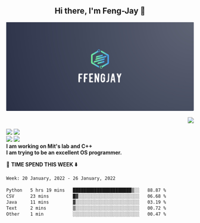 <h2 align="center"> Hi there, I'm Feng-Jay 👋 </h2>  

![](https://github.com/Feng-Jay/DataStruct/blob/master/Image/1.png)  

<img align="right" src="https://github-readme-stats.vercel.app/api?username=Feng-Jay&show_icons=true&icon_color=CE1D2D&text_color=718096&bg_color=ffffff&hide_title=true" />


&emsp;

![](https://visitor-badge.glitch.me/badge?page_id=Feng-Jay.readme)
![](https://img.shields.io/badge/Concentrate-Cpp-blue)  
![](https://img.shields.io/badge/Rust-primer-orange)
![](https://img.shields.io/badge/Target-OS-9cf)  
**I am working on Mit's lab and C++**  
**I am trying to be an excellent OS programmer.**  


📘 **TIME SPEND THIS WEEK ⬇️**
<!--START_SECTION:waka-->
```text
Week: 20 January, 2022 - 26 January, 2022

Python   5 hrs 19 mins   ██████████████████████▒░░   88.87 % 
CSV      23 mins         █▓░░░░░░░░░░░░░░░░░░░░░░░   06.68 % 
Java     11 mins         ▓░░░░░░░░░░░░░░░░░░░░░░░░   03.19 % 
Text     2 mins          ▒░░░░░░░░░░░░░░░░░░░░░░░░   00.72 % 
Other    1 min           ░░░░░░░░░░░░░░░░░░░░░░░░░   00.47 % 
```
<!--END_SECTION:waka-->
